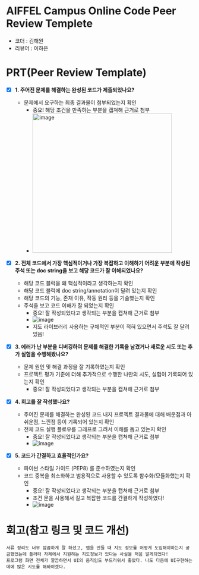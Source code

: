 # AIFFEL Campus Online Code Peer Review Templete
- 코더 : 김해원
- 리뷰어 : 이하은


# PRT(Peer Review Template)
- [x]  **1. 주어진 문제를 해결하는 완성된 코드가 제출되었나요?**
    - 문제에서 요구하는 최종 결과물이 첨부되었는지 확인
        - 중요! 해당 조건을 만족하는 부분을 캡쳐해 근거로 첨부
        - <img width="375" alt="image" src="https://github.com/user-attachments/assets/9108b14a-c3cd-4edc-8113-e82aed4d7805" />

    
- [x]  **2. 전체 코드에서 가장 핵심적이거나 가장 복잡하고 이해하기 어려운 부분에 작성된 
주석 또는 doc string을 보고 해당 코드가 잘 이해되었나요?**
    - 해당 코드 블럭을 왜 핵심적이라고 생각하는지 확인
    - 해당 코드 블럭에 doc string/annotation이 달려 있는지 확인
    - 해당 코드의 기능, 존재 이유, 작동 원리 등을 기술했는지 확인
    - 주석을 보고 코드 이해가 잘 되었는지 확인
        - 중요! 잘 작성되었다고 생각되는 부분을 캡쳐해 근거로 첨부
        - ![image](https://github.com/user-attachments/assets/1058f526-17c4-4d08-9cf0-fc1643adeee4)
        - 지도 라이브러리 사용하는 구체적인 부분이 적혀 있으면서 주석도 잘 달려있음!

        
- [x]  **3. 에러가 난 부분을 디버깅하여 문제를 해결한 기록을 남겼거나
새로운 시도 또는 추가 실험을 수행해봤나요?**
    - 문제 원인 및 해결 과정을 잘 기록하였는지 확인
    - 프로젝트 평가 기준에 더해 추가적으로 수행한 나만의 시도, 
    실험이 기록되어 있는지 확인
        - 중요! 잘 작성되었다고 생각되는 부분을 캡쳐해 근거로 첨부
        
- [x]  **4. 회고를 잘 작성했나요?**
    - 주어진 문제를 해결하는 완성된 코드 내지 프로젝트 결과물에 대해
    배운점과 아쉬운점, 느낀점 등이 기록되어 있는지 확인
    - 전체 코드 실행 플로우를 그래프로 그려서 이해를 돕고 있는지 확인
        - 중요! 잘 작성되었다고 생각되는 부분을 캡쳐해 근거로 첨부
        - ![image](https://github.com/user-attachments/assets/899e91bb-0b75-4539-899a-07e34abca5be)

        
- [x]  **5. 코드가 간결하고 효율적인가요?**
    - 파이썬 스타일 가이드 (PEP8) 를 준수하였는지 확인
    - 코드 중복을 최소화하고 범용적으로 사용할 수 있도록 함수화/모듈화했는지 확인
        - 중요! 잘 작성되었다고 생각되는 부분을 캡쳐해 근거로 첨부
        - 조건 문을 사용해서 길고 복잡한 코드를 간결하게 작성하였다!
        - ![image](https://github.com/user-attachments/assets/f9b0e111-8165-4fb8-9760-23631f30ad17)



# 회고(참고 링크 및 코드 개선)
```
서류 정리도 너무 깜끔하게 잘 하셨고, 앱을 만들 때 지도 정보를 어떻게 도입해야하는지 궁금했었는데 플러터 자체에서 지원하는 지도정보가 있다는 사실을 처음 알게되었다!
프로그램 화면 전체가 깔끔하면서 UI의 움직임도 부드러워서 좋았다. 나도 다음에 UI구현하는데에 많은 시도를 해봐야겠다.
```


